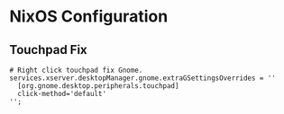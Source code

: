 # NixOS Configuration

## Touchpad Fix
```
# Right click touchpad fix Gnome.
services.xserver.desktopManager.gnome.extraGSettingsOverrides = ''
  [org.gnome.desktop.peripherals.touchpad]
  click-method='default'
'';
```
